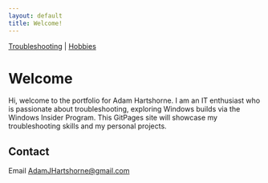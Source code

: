 ```yaml
---
layout: default  
title: Welcome!
---
```


<head><link rel="stylesheet" href="/assets/css/style.css"></head>

[Troubleshooting](troubleshooting/index.md) | [Hobbies](hobbies/index.md)

# Welcome
Hi, welcome to the portfolio for Adam Hartshorne. I am an IT enthusiast who is passionate about troubleshooting, exploring Windows builds via the Windows Insider Program. This GitPages site will showcase my troubleshooting skills and my personal projects.

## Contact
Email [AdamJHartshorne@gmail.com](mailto:AdamJHartshorne@gmail.com)
